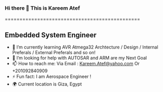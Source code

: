 ### Hi there 👋 This is Kareem Atef
==============================================

Embedded System Engineer
-------------------------------
- 🌱 I’m currently learning AVR Atmega32 Archtecture / Design / Internal Preferals / External Preferals and so on!
- 🤔 I’m looking for help with AUTOSAR and ARM are my Next Goal
- 📫 How to reach me: Via Email : Kareem.Atef@yahoo.com Or +201092840909
- ⚡ Fun fact: I am Aerospace Engineer !
- 🌍  Current location is Giza, Egypt
